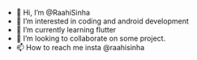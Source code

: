- 👋 Hi, I’m @RaahiSinha
- 👀 I’m interested in coding and android development
- 🌱 I’m currently learning flutter
- 💞️ I’m looking to collaborate on some project.
- 📫 How to reach me insta @raahisinha

<!---
RaahiSinha/RaahiSinha is a ✨ special ✨ repository because its `README.md` (this file) appears on your GitHub profile.
You can click the Preview link to take a look at your changes.
--->

